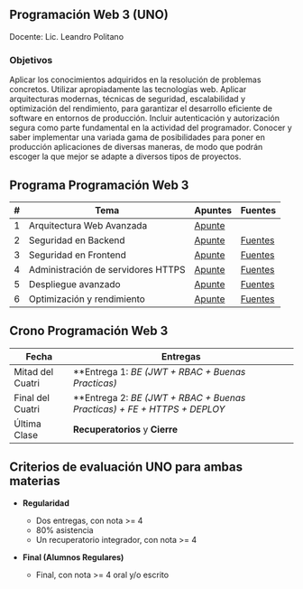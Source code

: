 ## Programación Web 3 (UNO)
Docente: Lic. Leandro Politano

### Objetivos
Aplicar los conocimientos adquiridos en la resolución de problemas concretos.
Utilizar apropiadamente las tecnologías web.
Aplicar arquitecturas modernas, técnicas de seguridad, escalabilidad y optimización del rendimiento, para garantizar el desarrollo eficiente de software en entornos de producción.
Incluir autenticación y autorización segura como parte fundamental en la actividad del programador.
Conocer y saber implementar una variada gama de posibilidades para poner en producción aplicaciones de diversas maneras, de modo que podrán escoger la que mejor se adapte a diversos tipos de proyectos.

## Programa Programación Web 3

| # | Tema | Apuntes | Fuentes |
| -- | -- | -- | -- |
| 1 | Arquitectura Web Avanzada | [Apunte](doc/arquitectura.md) | |
| 2 | Seguridad en Backend      | [Apunte](doc/seguridadBE.md)  | [Fuentes](https://docs.github.com/es) |
| 3 | Seguridad en Frontend | [Apunte](doc/seguridadFE.md)| [Fuentes](https://developer.mozilla.org/es/docs/Web/HTML) |
| 4 | Administración de servidores HTTPS | [Apunte](doc/servidoresHTTPS.md) | [Fuentes](https://developer.mozilla.org/es/docs/Web/CSS) |
| 5 | Despliegue avanzado | [Apunte](doc/despliegue.md) | [Fuentes](https://getbootstrap.com) |
| 6 | Optimización y rendimiento | [Apunte](doc/optimizacion.md) | [Fuentes](https://developer.mozilla.org/es/docs/Web/JavaScript/Reference) |


## Crono Programación Web 3

| Fecha | Entregas |
| -- | -- |
| Mitad del Cuatri | **Entrega 1: *BE (JWT + RBAC + Buenas Practicas)* |
| Final del Cuatri | **Entrega 2: *BE (JWT + RBAC + Buenas Practicas) + FE + HTTPS + DEPLOY* |
| Última Clase     | **Recuperatorios** y **Cierre** |

## Criterios de evaluación UNO para ambas materias

* **Regularidad**
  * Dos entregas, con nota >= 4
  * 80% asistencia
  * Un recuperatorio integrador, con nota >= 4

* **Final (Alumnos Regulares)**
  * Final, con nota >= 4 oral y/o escrito
